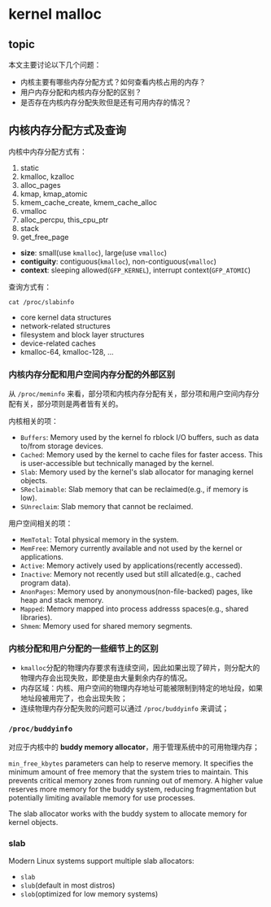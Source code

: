 # kernel malloc

## topic

本文主要讨论以下几个问题：

- 内核主要有哪些内存分配方式？如何查看内核占用的内存？
- 用户内存分配和内核内存分配的区别？
- 是否存在内核内存分配失败但是还有可用内存的情况？

## 内核内存分配方式及查询

内核中内存分配方式有：

1. static
2. kmalloc, kzalloc
3. alloc_pages
4. kmap, kmap_atomic
5. kmem_cache_create, kmem_cache_alloc
6. vmalloc
7. alloc_percpu, this_cpu_ptr
8. stack
9. get_free_page

- **size**: small(use `kmalloc`), large(use `vmalloc`)
- **contiguity**: contiguous(`kmalloc`), non-contiguous(`vmalloc`)
- **context**: sleeping allowed(`GFP_KERNEL`), interrupt context(`GFP_ATOMIC`)

查询方式有：

`cat /proc/slabinfo`

- core kernel data structures
- network-related structures
- filesystem and block layer structures
- device-related caches
- kmalloc-64, kmalloc-128, ...

### 内核内存分配和用户空间内存分配的外部区别

从 `/proc/meminfo` 来看，部分项和内核内存分配有关，部分项和用户空间内存分配有关，部分项则是两者皆有关的。

内核相关的项：

- `Buffers`: Memory used by the kernel fo rblock I/O buffers, such as data to/from storage devices.
- `Cached`: Memory used by the kernel to cache files for faster access. This is user-accessible but technically managed by the kernel.
- `Slab`: Memory used by the kernel's slab allocator for managing kernel objects.
- `SReclaimable`: Slab memory that can be reclaimed(e.g., if memory is low).
- `SUnreclaim`: Slab memory that cannot be reclaimed.

用户空间相关的项：

- `MemTotal`: Total physical memory in the system.
- `MemFree`: Memory currently available and not used by the kernel or applications.
- `Active`: Memory actively used by applications(recently accessed).
- `Inactive`: Memory not recently used but still allcated(e.g., cached program data).
- `AnonPages`: Memory used by anonymous(non-file-backed) pages, like heap and stack memory.
- `Mapped`: Memory mapped into process addresss spaces(e.g., shared libraries).
- `Shmem`: Memory used for shared memory segments.

### 内核分配和用户分配的一些细节上的区别

- `kmalloc`分配的物理内存要求有连续空间，因此如果出现了碎片，则分配大的物理内存会出现失败，即使是由大量剩余内存的情况。
- 内存区域：内核、用户空间的物理内存地址可能被限制到特定的地址段，如果地址段被用完了，也会出现失败；
- 连续物理内存分配失败的问题可以通过 `/proc/buddyinfo` 来调试；

### `/proc/buddyinfo`

对应于内核中的 **buddy memory allocator**，用于管理系统中的可用物理内存；

`min_free_kbytes` parameters can help to reserve memory. It specifies the minimum amount of free memory that the system tries to maintain. This prevents critical memory zones from running out of memory. A higher value reserves more memory for the buddy system, reducing fragmentation but potentially limiting available memory for use processes.

The slab allocator works with the buddy system to allocate memory for kernel objects.

### slab

Modern Linux systems support multiple slab allocators:

- `slab`
- `slub`(default in most distros)
- `slob`(optimized for low memory systems)